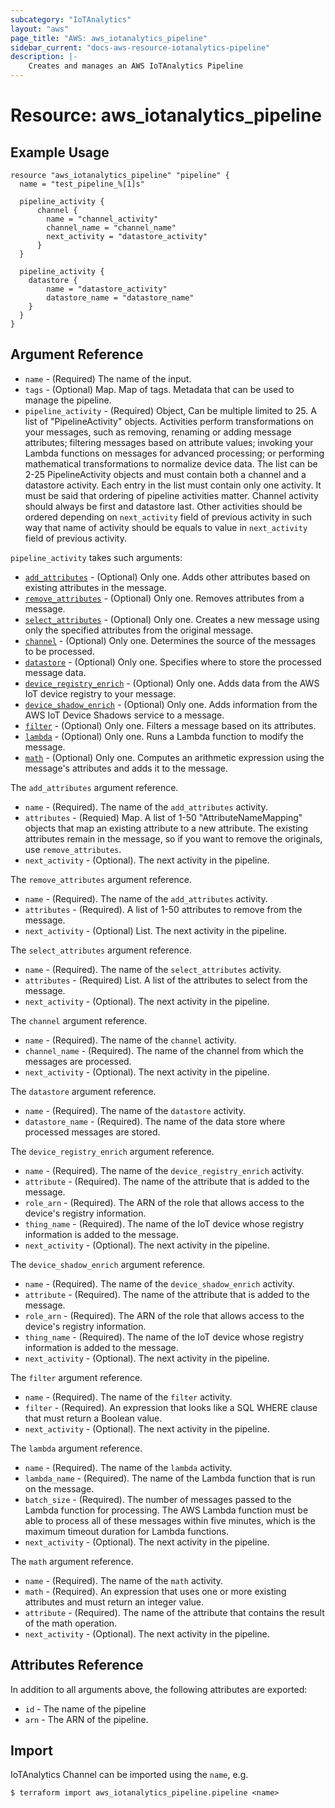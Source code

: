 ```yaml
---
subcategory: "IoTAnalytics"
layout: "aws"
page_title: "AWS: aws_iotanalytics_pipeline"
sidebar_current: "docs-aws-resource-iotanalytics-pipeline"
description: |-
    Creates and manages an AWS IoTAnalytics Pipeline
---
```


# Resource: aws_iotanalytics_pipeline

## Example Usage

```hcl
resource "aws_iotanalytics_pipeline" "pipeline" {
  name = "test_pipeline_%[1]s"
 
  pipeline_activity {
	  channel {
		name = "channel_activity"
		channel_name = "channel_name"
		next_activity = "datastore_activity"
	  }
  }

  pipeline_activity {
	datastore {
		name = "datastore_activity"
		datastore_name = "datastore_name"
	}
  }
}
```

## Argument Reference

* `name` - (Required) The name of the input.
* `tags` - (Optional) Map. Map of tags. Metadata that can be used to manage the pipeline.
* `pipeline_activity` - (Required) Object, Can be multiple limited to 25. A list of "PipelineActivity" objects. Activities perform transformations on your messages, such as removing, renaming or adding message attributes; filtering messages based on attribute values; invoking your Lambda functions on messages for advanced processing; or performing mathematical transformations to normalize device data. The list can be 2-25 PipelineActivity objects and must contain both a channel and a datastore activity. Each entry in the list must contain only one activity. It must be said that ordering of pipeline activities matter. Channel activity should always be first and datastore last. Other activities should be ordered depending on `next_activity` field of previous activity in such way that name of activity should be equals to value in `next_activity` field of previous activity.

`pipeline_activity` takes such arguments:

* [`add_attributes`](#add_attributes) - (Optional) Only one. Adds other attributes based on existing attributes in the message.
* [`remove_attributes`](#remove_attributes) - (Optional) Only one. Removes attributes from a message.
* [`select_attributes`](#select_attributes) - (Optional) Only one. Creates a new message using only the specified attributes from the original message.
* [`channel`](#channel) - (Optional) Only one. Determines the source of the messages to be processed.
* [`datastore`](#datastore) - (Optional) Only one. Specifies where to store the processed message data.
* [`device_registry_enrich`](#device_registry_enrich) - (Optional) Only one. Adds data from the AWS IoT device registry to your message.
* [`device_shadow_enrich`](#device_shadow_enrich) - (Optional) Only one. Adds information from the AWS IoT Device Shadows service to a message.
* [`filter`](#filter) - (Optional) Only one. Filters a message based on its attributes.
* [`lambda`](#lambda) - (Optional) Only one. Runs a Lambda function to modify the message.
* [`math`](#math) - (Optional) Only one. Computes an arithmetic expression using the message's attributes and adds it to the message.

<a name="add_attributes"><a/> The `add_attributes` argument reference.
* `name` - (Required). The name of the `add_attributes` activity.
* `attributes` - (Requied) Map. A list of 1-50 "AttributeNameMapping" objects that map an existing attribute to a new attribute. The existing attributes remain in the message, so if you want to remove the originals, use `remove_attributes`.
* `next_activity` - (Optional). The next activity in the pipeline.

<a name="remove_attributes"><a/> The `remove_attributes` argument reference.
* `name` - (Required). The name of the `add_attributes` activity.
* `attributes` - (Required). A list of 1-50 attributes to remove from the message.
* `next_activity` - (Optional) List. The next activity in the pipeline.

<a name="select_attributes"><a/> The `select_attributes` argument reference.
* `name` - (Required). The name of the `select_attributes` activity.
* `attributes` - (Required) List. A list of the attributes to select from the message.
* `next_activity` - (Optional). The next activity in the pipeline.

<a name="channel"><a/> The `channel` argument reference.
* `name` - (Required). The name of the `channel` activity.
* `channel_name` - (Required). The name of the channel from which the messages are processed.
* `next_activity` - (Optional). The next activity in the pipeline.

<a name="datastore"><a/> The `datastore` argument reference.
* `name` - (Required). The name of the `datastore` activity.
* `datastore_name` - (Required). The name of the data store where processed messages are stored.

<a name="device_registry_enrich"><a/> The `device_registry_enrich` argument reference.
* `name` - (Required). The name of the `device_registry_enrich` activity.
* `attribute` - (Required). The name of the attribute that is added to the message.
* `role_arn` - (Required). The ARN of the role that allows access to the device's registry information.
* `thing_name` - (Required). The name of the IoT device whose registry information is added to the message.
* `next_activity` - (Optional). The next activity in the pipeline.

<a name="device_shadow_enrich"><a/> The `device_shadow_enrich` argument reference.
* `name` - (Required). The name of the `device_shadow_enrich` activity.
* `attribute` - (Required). The name of the attribute that is added to the message.
* `role_arn` - (Required). The ARN of the role that allows access to the device's registry information.
* `thing_name` - (Required). The name of the IoT device whose registry information is added to the message.
* `next_activity` - (Optional). The next activity in the pipeline.

<a name="filter"><a/> The `filter` argument reference.
* `name` - (Required). The name of the `filter` activity.
* `filter` - (Required). An expression that looks like a SQL WHERE clause that must return a Boolean value.
* `next_activity` - (Optional). The next activity in the pipeline.

<a name="lambda"><a/> The `lambda` argument reference.
* `name` - (Required). The name of the `lambda` activity.
* `lambda_name` - (Required). The name of the Lambda function that is run on the message.
* `batch_size` - (Required). The number of messages passed to the Lambda function for processing. The AWS Lambda function must be able to process all of these messages within five minutes, which is the maximum timeout duration for Lambda functions.
* `next_activity` - (Optional). The next activity in the pipeline.

<a name="math"><a/> The `math` argument reference.
* `name` - (Required). The name of the `math` activity.
* `math` - (Required). An expression that uses one or more existing attributes and must return an integer value.
* `attribute` - (Required). The name of the attribute that contains the result of the math operation.
* `next_activity` - (Optional). The next activity in the pipeline.

## Attributes Reference

In addition to all arguments above, the following attributes are exported:

* `id` - The name of the pipeline
* `arn` - The ARN of the pipeline.

## Import

IoTAnalytics Channel can be imported using the `name`, e.g.

```
$ terraform import aws_iotanalytics_pipeline.pipeline <name>
```
